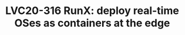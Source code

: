 ---
categories:
- lvc20
description: Containers are incredibly convenient to package applications and deploy
  them quickly across the data center.<br><br>This talk will introduce RunX, a new
  project under LF Edge that aims at bringing containers to the edge with extra benefits.
  At the core, RunX is an OCI-compatible container runtime to run software packaged
  as containers as Xen micro-VMs. RunX allows traditional containers to be executed
  with a minimal overhead as virtual machines, providing additional isolation and
  real-time support.<br><br>It also introduces new types of containers designed with
  edge and embedded deployments in mind. RunX enables RTOSes, and baremetal apps to
  be packaged as containers, delivered to the target using the powerful containers
  infrastructure, and deployed at runtime as Xen micro-VMs. Physical resources can
  be dynamically assigned to them, such as accelerators and FPGA blocks.<br><br>This
  presentation will go through the architecture of RunX and the new deployment scenarios
  it enables. It will provide an overview of the integration with Yocto Project via
  the meta-virtualization layer and describe how to build a complete system with Xen
  and RunX.<br><br>The presentation will come with a live demo on embedded hardware.
image: /assets/images/featured-images/lvc20/LVC20-316.png
session_id: LVC20-316
session_room: '[Track 1] IoT/Edge/Embedded'
session_slot:
  end_time: 2020-09-24 19:25
  start_time: 2020-09-24 19:00
session_speakers:
- speaker_bio: Stefano Stabellini serves as system software architect and virtualization
    lead at Xilinx, the world&#39;s largest supplier of FPGA solutions. Previously,
    at Aporeto, he created a virtualization-based security solution for containers
    and authored several security articles. As Senior Principal Software Engineer
    in Citrix, he led a small group of passionate engineers working on Open Source
    projects. Stefano has been involved in Xen development since 2007. He created
    libxenlight in November 2009 and started the Xen port to ARM with virtualization
    extensions in 2011. Today he is a Xen Project committer, and he maintains Xen
    on ARM and Xen support in Linux and QEMU.
  speaker_company: Xilinx
  speaker_image: http://avatars.sched.co/9/0d/10468699/avatar.jpg.320x320px.jpg?299
  speaker_name: Stefano Stabellini
  speaker_position: Principal Engineer
  speaker_role: attendee, speaker
- speaker_bio: Bruce Ashfield is currently a system software architect and Yocto technical
    lead at Xilinx, the worlds largest supplier of FPGA solutions. Previously, at
    Wind River, he created a embedded products based on the Yocto project. Bruce had
    a particular focus in virtualization and cloud native solutions, creating both
    a real time virtualization profile (Open Virtualization Profile) and a container
    based edge OS (OverC). Bruce continues as the kernel, meta-virtualization, meta-realtime
    and container maintainer for the Yocto project as well as working on System Device
    tree (among other things) at Xilinx.
  speaker_company: Xilinx
  speaker_image: http://avatars.sched.co/4/7c/7525594/avatar.jpg.320x320px.jpg?84e
  speaker_name: Bruce Ashfield
  speaker_position: Principal Engineer
  speaker_role: attendee, speaker
session_track: IoT and Embedded
tag: session
tags: IoT and Embedded
title: 'LVC20-316 RunX: deploy real-time OSes as containers at the edge'
amazon_s3_presentation_url: https://static.linaro.org/connect/lvc20/presentations/LVC20-316-0.pdf
amazon_s3_video_url: https://static.linaro.org/connect/lvc20/videos/lvc20-316.mp4
---
